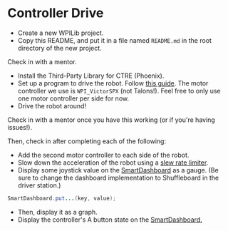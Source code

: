 # Controller Drive

* Create a new WPILib project.
* Copy this README, and put it in a file named `README.md` in the root directory of the new project.

Check in with a mentor.

* Install the Third-Party Library for CTRE (Phoenix).
* Set up a program to drive the robot. Follow [this guide](https://docs.wpilib.org/en/stable/docs/zero-to-robot/step-4/creating-test-drivetrain-program-cpp-java.html). The motor controller we use is `WPI_VictorSPX` (not Talons!). Feel free to only use one motor controller per side for now.
* Drive the robot around!

Check in with a mentor once you have this working (or if you're having issues!).

Then, check in after completing each of the following:
* Add the second motor controller to each side of the robot.
* Slow down the acceleration of the robot using a [slew rate limiter](https://docs.wpilib.org/en/stable/docs/software/advanced-controls/filters/slew-rate-limiter.html).
* Display some joystick value on the [SmartDashboard](https://docs.wpilib.org/en/stable/docs/software/dashboards/shuffleboard/getting-started/shuffleboard-displaying-data.html) as a gauge. (Be sure to change the dashboard implementation to Shuffleboard in the driver station.)
```java
SmartDashboard.put...(key, value);
``` 
* Then, display it as a graph.
* Display the controller's A button state on the [SmartDashboard.](https://docs.wpilib.org/en/stable/docs/software/dashboards/shuffleboard/getting-started/shuffleboard-displaying-data.html)